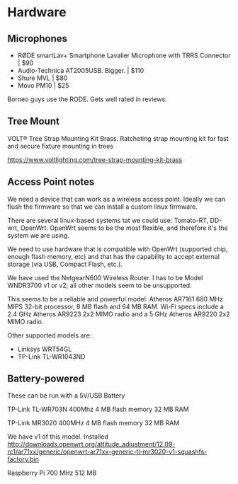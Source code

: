 # Hardware


## Microphones

* RØDE smartLav+ Smartphone Lavalier Microphone with TRRS Connector  | $90
* Audio-Technica AT2005USB. Bigger. | $110
* Shure MVL  |  $80
* Movo PM10  | $25

 Borneo guys use the RODE. Gets well rated in reviews.
 
## Tree Mount
 
 VOLT® Tree Strap Mounting Kit Brass. Ratcheting strap mounting kit for fast and secure fixture mounting in trees
 
https://www.voltlighting.com/tree-strap-mounting-kit-brass

 

## Access Point notes

We need a device that can work as a wireless access point. Ideally we can flush
the firmware so that we can install a custom linux firmware.

There are several linux-based systems tat we could use: Tomato-RT, DD-wrt,
OpenWrt. OpenWrt seems to be the most flexible, and therefore it's the system
we are using.

We need to use hardware that is compatible with OpenWrt (supported chip, enough
flash memory, etc) and that has the capability to accept external storage (via
USB, Compact Flash, etc.).

We have used the NetgearN600 Wireless Router. I has to be Model WNDR3700 v1 or
v2; all other models seem to be unsupported.

This seems to be a reliable and powerful model: Atheros AR7161 680 MHz MIPS
32-bit processor, 8 MB flash and 64 MB RAM. Wi-Fi specs include a 2.4 GHz
Atheros AR9223 2x2 MIMO radio and a 5 GHz Atheros AR9220 2x2 MIMO radio.

Other supported models are:
 * Linksys WRT54GL
 * TP-Link TL-WR1043ND


## Battery-powered

These can be run with a 5V/USB Battery

TP-Link TL-WR703N
400Mhz
4 MB flash memory
32 MB RAM


TP-Link MR3020
400MHz
4 MB flash memory
32 MB RAM

We have v1 of this model. Installed
http://downloads.openwrt.org/attitude_adjustment/12.09-rc1/ar71xx/generic/openwrt-ar71xx-generic-tl-mr3020-v1-squashfs-factory.bin



Raspberry Pi
700 MHz
512 MB

